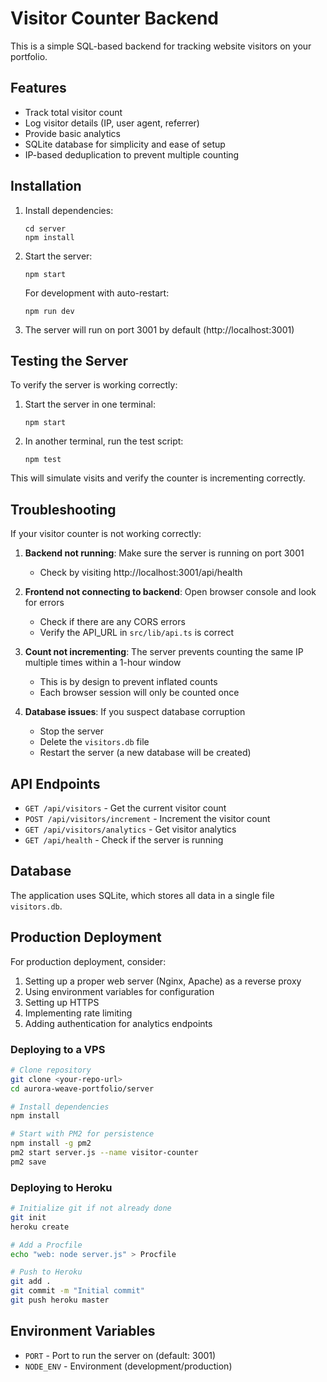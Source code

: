 # Visitor Counter Backend

This is a simple SQL-based backend for tracking website visitors on your portfolio.

## Features

- Track total visitor count
- Log visitor details (IP, user agent, referrer)
- Provide basic analytics
- SQLite database for simplicity and ease of setup
- IP-based deduplication to prevent multiple counting

## Installation

1. Install dependencies:
   ```
   cd server
   npm install
   ```

2. Start the server:
   ```
   npm start
   ```

   For development with auto-restart:
   ```
   npm run dev
   ```

3. The server will run on port 3001 by default (http://localhost:3001)

## Testing the Server

To verify the server is working correctly:

1. Start the server in one terminal:
   ```
   npm start
   ```

2. In another terminal, run the test script:
   ```
   npm test
   ```

This will simulate visits and verify the counter is incrementing correctly.

## Troubleshooting

If your visitor counter is not working correctly:

1. **Backend not running**: Make sure the server is running on port 3001
   - Check by visiting http://localhost:3001/api/health

2. **Frontend not connecting to backend**: Open browser console and look for errors 
   - Check if there are any CORS errors
   - Verify the API_URL in `src/lib/api.ts` is correct

3. **Count not incrementing**: The server prevents counting the same IP multiple times within a 1-hour window
   - This is by design to prevent inflated counts
   - Each browser session will only be counted once

4. **Database issues**: If you suspect database corruption
   - Stop the server
   - Delete the `visitors.db` file
   - Restart the server (a new database will be created)

## API Endpoints

- `GET /api/visitors` - Get the current visitor count
- `POST /api/visitors/increment` - Increment the visitor count
- `GET /api/visitors/analytics` - Get visitor analytics
- `GET /api/health` - Check if the server is running

## Database

The application uses SQLite, which stores all data in a single file `visitors.db`.

## Production Deployment

For production deployment, consider:

1. Setting up a proper web server (Nginx, Apache) as a reverse proxy
2. Using environment variables for configuration
3. Setting up HTTPS
4. Implementing rate limiting
5. Adding authentication for analytics endpoints

### Deploying to a VPS

```bash
# Clone repository
git clone <your-repo-url>
cd aurora-weave-portfolio/server

# Install dependencies
npm install

# Start with PM2 for persistence
npm install -g pm2
pm2 start server.js --name visitor-counter
pm2 save
```

### Deploying to Heroku

```bash
# Initialize git if not already done
git init
heroku create

# Add a Procfile
echo "web: node server.js" > Procfile

# Push to Heroku
git add .
git commit -m "Initial commit"
git push heroku master
```

## Environment Variables

- `PORT` - Port to run the server on (default: 3001)
- `NODE_ENV` - Environment (development/production) 